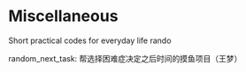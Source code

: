 # Miscellaneous
Short practical codes for everyday life
rando

random_next_task: 帮选择困难症决定之后时间的摸鱼项目（王梦）
